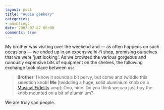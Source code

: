```yaml
---
layout: post
title: "Audio geekery"
categories:
- mumblings
date: 2003-07-07 00:00
comments: true
---
```


<p>My brother was visiting over the weekend and &mdash; as often happens on such occasions &mdash; we ended up in an expensive hi-fi shop, promising ourselves that we were 'just looking'. As we browsed the various gorgeous and ruinously expensive bits of equipment on the shelves, the following exchange took place between us:</p>

<blockquote><strong>Brother</strong>: I know it sounds a bit pervy, but come and twiddle this selection knob!
<strong>Me</strong> [twiddling a huge, solid aluminium knob on a <a href="http://www.musicalfidelity.com/">Musical Fidelity</a> amp]: Ooo, nice. Do you think we can just buy the knob mounted on a bit of aluminium?
</blockquote>

<p>We are truly sad people.</p>


